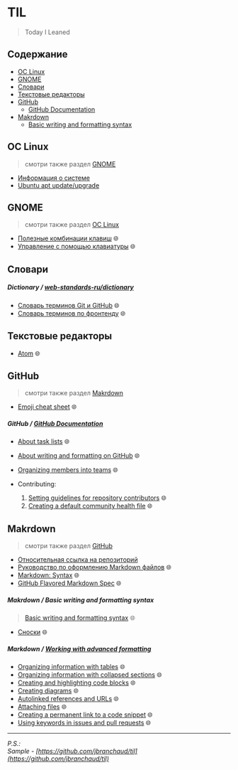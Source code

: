 # TIL
> Today I Leaned

## Содержание
* [ОС Linux](#ос-linux)
* [GNOME](#gnome)
* [Словари](#словари)
* [Текстовые редакторы](#текстовые-редакторы)
* [GitHub](#github)
  * [GitHub Documentation](#github--github-documentation)
* [Makrdown](#makrdown)
  * [Basic writing and formatting syntax](#makrdown--basic-writing-and-formatting-syntax)

## ОС Linux
> смотри также раздел [GNOME](#gnome)
* [Информация о системе](linux-os/check-os-version.md)
* [Ubuntu apt update/upgrade](linux-os/ubuntu-update-upgrade.md)

## GNOME
> смотри также раздел [ОС Linux](#ос-linux)
* [Полезные комбинации клавиш](https://help.gnome.org/users/gnome-help/stable/shell-keyboard-shortcuts.html.ru) :globe_with_meridians:
* [Управление с помощью клавиатуры](https://help.gnome.org/users/gnome-help/stable/keyboard-nav.html.ru) :globe_with_meridians:

## Словари

##### Dictionary / [web-standards-ru/dictionary](https://github.com/web-standards-ru/dictionary)
* [Словарь терминов Git и GitHub](https://github.com/web-standards-ru/dictionary/blob/main/git.md) 🌐
* [Словарь терминов по фронтенду](https://github.com/web-standards-ru/dictionary/blob/main/dictionary.md) 🌐

## Текстовые редакторы
* [Atom](https://atom.io/) 🌐

## GitHub
> смотри также раздел [Makrdown](#makrdown)
* [Emoji cheat sheet](https://github.com/ikatyang/emoji-cheat-sheet/blob/master/README.md) 🌐

##### GitHub / [GitHub Documentation](https://docs.github.com/en)
* [About task lists](https://docs.github.com/en/issues/tracking-your-work-with-issues/about-task-lists) 🌐
* [About writing and formatting on GitHub](https://docs.github.com/en/get-started/writing-on-github/getting-started-with-writing-and-formatting-on-github/about-writing-and-formatting-on-github) 🌐
* [Organizing members into teams](https://docs.github.com/en/organizations/organizing-members-into-teams) 🌐

* Contributing:
  1. [Setting guidelines for repository contributors](https://docs.github.com/en/communities/setting-up-your-project-for-healthy-contributions/setting-guidelines-for-repository-contributors) 🌐
  1. [Creating a default community health file](https://docs.github.com/en/communities/setting-up-your-project-for-healthy-contributions/creating-a-default-community-health-file) 🌐

## Makrdown
> смотри также раздел [GitHub](#github)
* [Относительная ссылка на репозиторий](markdown/relative-links.md)
* [Руководство по оформлению Markdown файлов](https://gist.github.com/Jekins/2bf2d0638163f1294637) 🌐
* [Markdown: Syntax](https://daringfireball.net/projects/markdown/syntax) 🌐
* [GitHub Flavored Markdown Spec](https://github.github.com/gfm/) 🌐

##### Makrdown / Basic writing and formatting syntax
> [Basic writing and formatting syntax](https://docs.github.com/en/get-started/writing-on-github/getting-started-with-writing-and-formatting-on-github/basic-writing-and-formatting-syntax) 🌐
* [Сноски](https://docs.github.com/en/get-started/writing-on-github/getting-started-with-writing-and-formatting-on-github/basic-writing-and-formatting-syntax#footnotes) 🌐

##### Markdown / [Working with advanced formatting](https://docs.github.com/en/get-started/writing-on-github/working-with-advanced-formatting)
* [Organizing information with tables](https://docs.github.com/en/get-started/writing-on-github/working-with-advanced-formatting/organizing-information-with-tables) 🌐
* [Organizing information with collapsed sections](https://docs.github.com/en/get-started/writing-on-github/working-with-advanced-formatting/organizing-information-with-collapsed-sections) 🌐
* [Creating and highlighting code blocks](https://docs.github.com/en/get-started/writing-on-github/working-with-advanced-formatting/creating-and-highlighting-code-blocks) 🌐
* [Creating diagrams](https://docs.github.com/en/get-started/writing-on-github/working-with-advanced-formatting/creating-diagrams) 🌐
* [Autolinked references and URLs](https://docs.github.com/en/get-started/writing-on-github/working-with-advanced-formatting/autolinked-references-and-urls) 🌐
* [Attaching files](https://docs.github.com/en/get-started/writing-on-github/working-with-advanced-formatting/attaching-files) 🌐
* [Creating a permanent link to a code snippet](https://docs.github.com/en/get-started/writing-on-github/working-with-advanced-formatting/creating-a-permanent-link-to-a-code-snippet) 🌐
* [Using keywords in issues and pull requests](https://docs.github.com/en/get-started/writing-on-github/working-with-advanced-formatting/using-keywords-in-issues-and-pull-requests) 🌐

<hr>

*P.S.:  
Sample - [https://github.com/jbranchaud/til](https://github.com/jbranchaud/til)*
